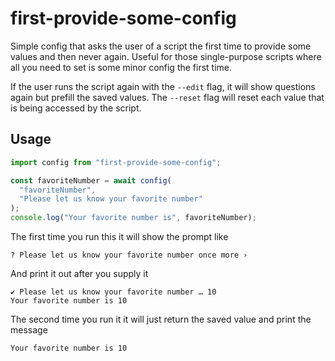 # first-provide-some-config

Simple config that asks the user of a script the first time to provide some values and
then never again. Useful for those single-purpose scripts where all you need to set is some
minor config the first time.

If the user runs the script again with the `--edit` flag, it will show questions again but prefill
the saved values. The `--reset` flag will reset each value that is being accessed by the script.

## Usage

```js
import config from "first-provide-some-config";

const favoriteNumber = await config(
  "favoriteNumber",
  "Please let us know your favorite number"
);
console.log("Your favorite number is", favoriteNumber);
```

The first time you run this it will show the prompt like

```
? Please let us know your favorite number once more ›
```

And print it out after you supply it

```
✔ Please let us know your favorite number … 10
Your favorite number is 10
```

The second time you run it it will just return the saved value and print the message

```
Your favorite number is 10
```
